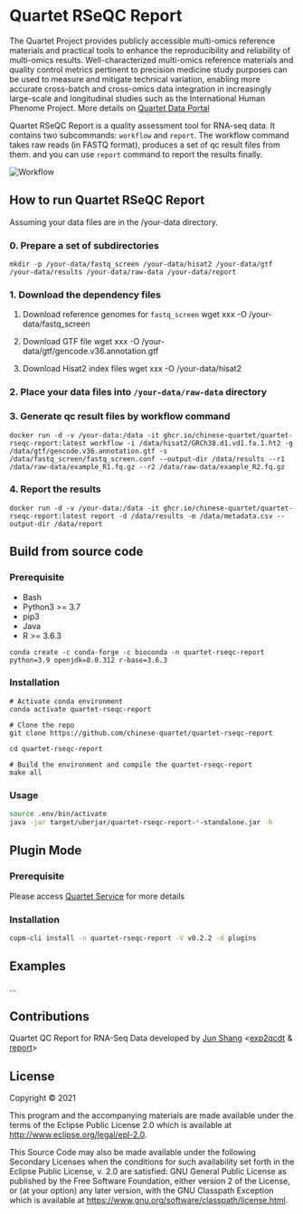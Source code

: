 # Quartet RSeQC Report

The Quartet Project provides publicly accessible multi-omics reference materials and practical tools to enhance the reproducibility and reliability of multi-omics results. Well-characterized multi-omics reference materials and quality control metrics pertinent to precision medicine study purposes can be used to measure and mitigate technical variation, enabling more accurate cross-batch and cross-omics data integration in increasingly large-scale and longitudinal studies such as the International Human Phenome Project. More details on [Quartet Data Portal](https://chinese-quartet.org)

Quartet RSeQC Report is a quality assessment tool for RNA-seq data. It contains two subcommands: `workflow` and `report`. The workflow command takes raw reads (in FASTQ format), produces a set of qc result files from them. and you can use `report` command to report the results finally.

![Workflow](https://docs.chinese-quartet.org/assets/images/rna-workflow.jpeg)

## How to run Quartet RSeQC Report

Assuming your data files are in the /your-data directory.

### 0. Prepare a set of subdirectories

```
mkdir -p /your-data/fastq_screen /your-data/hisat2 /your-data/gtf /your-data/results /your-data/raw-data /your-data/report
```

### 1. Download the dependency files

1. Download reference genomes for `fastq_screen`
wget xxx -O /your-data/fastq_screen

2. Download GTF file
wget xxx -O /your-data/gtf/gencode.v36.annotation.gtf

3. Download Hisat2 index files
wget xxx -O /your-data/hisat2

### 2. Place your data files into `/your-data/raw-data` directory

### 3. Generate qc result files by workflow command

```
docker run -d -v /your-data:/data -it ghcr.io/chinese-quartet/quartet-rseqc-report:latest workflow -i /data/hisat2/GRCh38.d1.vd1.fa.1.ht2 -g /data/gtf/gencode.v36.annotation.gtf -s /data/fastq_screen/fastq_screen.conf --output-dir /data/results --r1 /data/raw-data/example_R1.fq.gz --r2 /data/raw-data/example_R2.fq.gz
```

### 4. Report the results

```
docker run -d -v /your-data:/data -it ghcr.io/chinese-quartet/quartet-rseqc-report:latest report -d /data/results -m /data/metadata.csv --output-dir /data/report
```


## Build from source code

### Prerequisite

- Bash
- Python3 >= 3.7
- pip3
- Java
- R >= 3.6.3

```
conda create -c conda-forge -c bioconda -n quartet-rseqc-report python=3.9 openjdk=8.0.312 r-base=3.6.3
```

### Installation

```
# Activate conda environment
conda activate quartet-rseqc-report

# Clone the repo
git clone https://github.com/chinese-quartet/quartet-rseqc-report

cd quartet-rseqc-report

# Build the environment and compile the quartet-rseqc-report
make all
```

### Usage

```bash
source .env/bin/activate
java -jar target/uberjar/quartet-rseqc-report-*-standalone.jar -h
```

## Plugin Mode

### Prerequisite

Please access [Quartet Service](https://github.com/chinese-quartet/quartet-service) for more details

### Installation

```bash
copm-cli install -n quartet-rseqc-report -V v0.2.2 -d plugins
```

## Examples

...

## Contributions

Quartet QC Report for RNA-Seq Data developed by [Jun Shang](https://github.com/stead99) <[exp2qcdt](./exp2qcdt) & [report](./report)>

## License

Copyright © 2021

This program and the accompanying materials are made available under the
terms of the Eclipse Public License 2.0 which is available at
http://www.eclipse.org/legal/epl-2.0.

This Source Code may also be made available under the following Secondary
Licenses when the conditions for such availability set forth in the Eclipse
Public License, v. 2.0 are satisfied: GNU General Public License as published by
the Free Software Foundation, either version 2 of the License, or (at your
option) any later version, with the GNU Classpath Exception which is available
at https://www.gnu.org/software/classpath/license.html.
